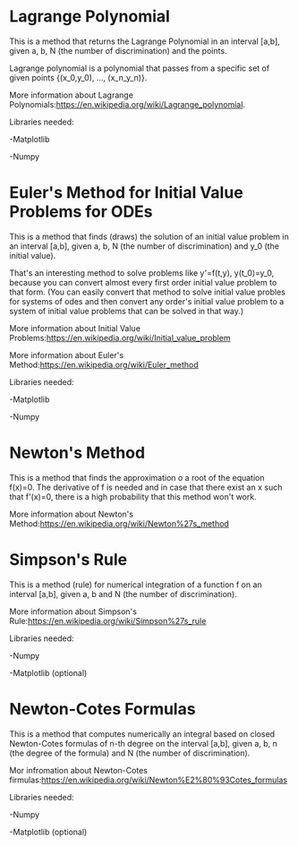 # Lagrange Polynomial

This is a method that returns the Lagrange Polynomial in an interval [a,b], given a, b, N (the number of discrimination) and the points.

Lagrange polynomial is a polynomial that passes from a specific set of given points {(x_0,y_0), ..., (x_n_y_n)}.

More information about Lagrange Polynomials:https://en.wikipedia.org/wiki/Lagrange_polynomial.

Libraries needed:

-Matplotlib

-Numpy


# Euler's Method for Initial Value Problems for ODEs

This is a method that finds (draws) the solution of an initial value problem in an interval [a,b], given a, b, N (the number of discrimination) and y_0 (the initial value).

That's an interesting method to solve problems like y'=f(t,y), y(t_0)=y_0, because you can convert almost every first order initial value problem to that form. (You can easily convert that method to solve initial value probles for systems of odes and then convert any order's initial value problem to a system of initial value problems that can be solved in that way.)

More information about Initial Value Problems:https://en.wikipedia.org/wiki/Initial_value_problem

More information about Euler's Method:https://en.wikipedia.org/wiki/Euler_method

Libraries needed:

-Matplotlib

-Numpy


# Newton's Method

This is a method that finds the approximation o a root of the equation f(x)=0. The derivative of f is needed and in case that there exist an x such that f'(x)=0, there is a high probability that this method won't work.

More information about Newton's Method:https://en.wikipedia.org/wiki/Newton%27s_method


# Simpson's Rule

This is a method (rule) for numerical integration of a function f on an interval [a,b], given a, b and N (the number of discrimination).

More information about Simpson's Rule:https://en.wikipedia.org/wiki/Simpson%27s_rule

Libraries needed:

-Numpy

-Matplotlib (optional)


# Newton-Cotes Formulas

This is a method that computes numerically an integral based on closed Newton-Cotes formulas of n-th degree on the interval [a,b], given a, b, n (the degree of the formula) and N (the number of discrimination).

Mor infromation about Newton-Cotes firmulas:https://en.wikipedia.org/wiki/Newton%E2%80%93Cotes_formulas

Libraries needed:

-Numpy

-Matplotlib (optional)
